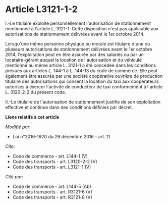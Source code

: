 # Article L3121-1-2

I.-Le titulaire exploite personnellement l'autorisation de stationnement mentionnée à l'article L. 3121-1. Cette disposition
n'est pas applicable aux autorisations de stationnement délivrées avant le 1er octobre 2014. 

Lorsqu'une même personne physique ou morale est titulaire d'une ou plusieurs autorisations de stationnement délivrées avant
le 1er octobre 2014, l'exploitation peut en être assurée par des salariés ou par un locataire-gérant auquel la location de
l'autorisation et du véhicule mentionné au même article L. 3121-1 a été concédée dans les conditions prévues aux articles L.
144-1 à L. 144-13 du code de commerce. Elle peut également être assurée par une société coopérative ouvrière de production
titulaire des autorisations qui consent la location du taxi aux coopérateurs autorisés à exercer l'activité de conducteur de
taxi conformément à l'article L. 3120-2-2 du présent code. 

II.-Le titulaire de l'autorisation de stationnement justifie de son exploitation effective et continue dans des conditions
définies par décret.

**Liens relatifs à cet article**

_Modifié par_:

  - Loi n°2016-1920 du 29 décembre 2016 - art. 11

_Cite_:

  - Code de commerce - art. L144-1 (V)
  - Code des transports - art. L3120-2-2 (V)
  - Code des transports - art. L3121-1 (V)

_Cité par_:

  - Code de commerce - art. L144-5 (Ab)
  - Code des transports - art. R3121-6 (V)
  - Code des transports - art. R3121-8 (V)
